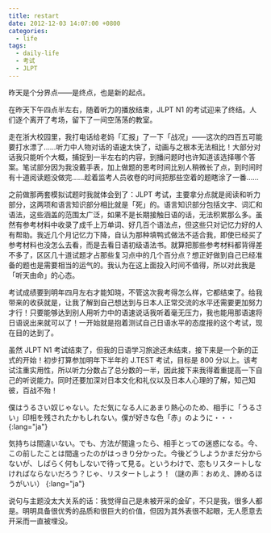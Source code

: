 ```yaml
---
title: restart
date: 2012-12-03 14:07:00 +0800
categories:
  - life
tags:
  - daily-life
  - 考试
  - JLPT
---
```

昨天是个分界点——是终点，也是新的起点。

在昨天下午四点半左右，随着听力的播放结束，JLPT N1 的考试迎来了终结。人们逐个离开了考场，留下了一间空荡荡的教室。

走在浙大校园里，我打电话给老妈「汇报」了一下「战况」——这次的四百五可能要打水漂了……听力中人物对话的语速太快了，动画与之根本无法相比！大部分对话我只能听个大概，捕捉到一半左右的内容，到播问题时也许知道该选择哪个答案。笔试部分因为我没戴手表，加上做题的思考时间比别人稍微长了点，到时间时有十道阅读题没做完……趁着监考人员收卷的时间把那些空着的题瞎涂了一番……

之前做那两套模拟试题时我就体会到了：JLPT 考试，主要拿分点就是阅读和听力部分，这两项和语言知识部分相比就是「死」的。语言知识部分包括文字、词汇和语法，这些涵盖的范围太广泛，如果不是长期接触日语的话，无法积累那么多。虽然有参考材料中收录了成千上万单词、好几百个语法点，但这些只对记忆力好的人有帮助。我近几个月记忆力下降，自认为那种填鸭式做法不适合我，即使已经买了参考材料也没怎么去看，而是去看日语初级语法书。就算把那些参考材料都背得差不多了，区区几十道试题才占那些复习点中的几个百分点？想正好做到自己已经准备的题也是需要相当的运气的。我认为在这上面投入时间不值得，所以对此我是「听天由命」的心态。

考试成绩要到明年四月左右才能知晓，不管这次我考得怎么样，它都结束了。给我带来的收获就是，让我了解到自己想达到与日本人正常交流的水平还需要更加努力才行！只要能够达到别人用听力中的语速说话我听着毫无压力，我也能用那语速将日语说出来就可以了！一开始就是抱着测试自己日语水平的态度报的这个考试，现在目的达到了。

虽然 JLPT N1 考试结束了，但我的日语学习旅途还未结束，接下来是一个新的正式的开始！初步打算参加明年下半年的 J.TEST 考试，目标是 800 分以上。该考试注重实用性，所以听力分数占了总分数的一半，因此接下来我得着重提高一下自己的听说能力。同时还要加深对日本文化和礼仪以及日本人心理的了解，知己知彼，百战不殆！

僕はうるさい奴じゃない。ただ気になる人にあまり熱心のため、相手に「うるさい」印相を残されたかもしれない。僕が好きな色「赤」のように・・・
{:lang="ja"}

気持ちは間違いない。でも、方法が間違ったら、相手とっての迷惑になる。今、この前したことは間違ったのがはっきり分かった。今後どうしようかまだ分からないが、しばらく何もしないで待って見る。というわけで、恋もリスタートしなければならないだろう？じゃ、リスタートしよう！（謎の声：おめえ、諦めるほうがいい）
{:lang="ja"}

说句与主题没太大关系的话：我觉得自己是未被开采的金矿，不只是我，很多人都是。明明具备很优秀的品质和很巨大的价值，但因为其外表很不起眼，无人愿意去开采而一直被埋没。
